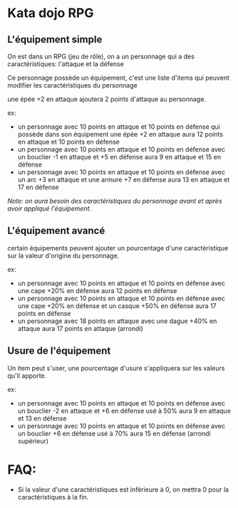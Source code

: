  
# Kata dojo RPG

## L'équipement simple

On est dans un RPG (jeu de rôle), on a un personnage qui a des caractéristiques: l'attaque et la défense

Ce personnage possède un équipement, c'est une liste d'items qui peuvent modifier les caractéristiques du personnage

une épée +2 en attaque ajoutera 2 points d'attaque au personnage.

ex:
- un personnage avec 10 points en attaque et 10 points en défense qui possède dans son équipement une épée +2 en attaque aura 12 points en attaque et 10 points en défense
- un personnage avec 10 points en attaque et 10 points en défense avec un bouclier -1 en attaque et +5 en défense aura 9 en attaque et 15 en défense
- un personnage avec 10 points en attaque et 10 points en défense avec un arc +3 en attaque et une armure +7 en défense aura 13 en attaque et 17 en défense

*Note: on aura besoin des caractéristiques du personnage avant et après avoir appliqué l'équipement.*

## L'équipement avancé

certain équipements peuvent ajouter un pourcentage d'une caractéristique sur la valeur d'origine du personnage.

ex:
- un personnage avec 10 points en attaque et 10 points en défense avec une cape +20% en défense aura 12 points en défense
- un personnage avec 10 points en attaque et 10 points en défense avec une cape +20% en défense et un casque +50% en défense aura 17 points en défense
- un personnage avec 18 points en attaque avec une dague +40% en attaque aura 17 points en attaque (arrondi)

## Usure de l'équipement

Un item peut s'user, une pourcentage d'usure s'appliquera sur les valeurs qu'il apporte.

ex:
- un personnage avec 10 points en attaque et 10 points en défense avec un bouclier -2 en attaque et +6 en défense usé à 50% aura 9 en attaque et 13 en défense
- un personnage avec 10 points en attaque et 10 points en défense avec un bouclier +6 en défense usé à 70% aura 15 en défense (arrondi supérieur)


# FAQ:

- Si la valeur d'une caractéristiques est inférieure à 0, on mettra 0 pour la caractéristiques à la fin.

